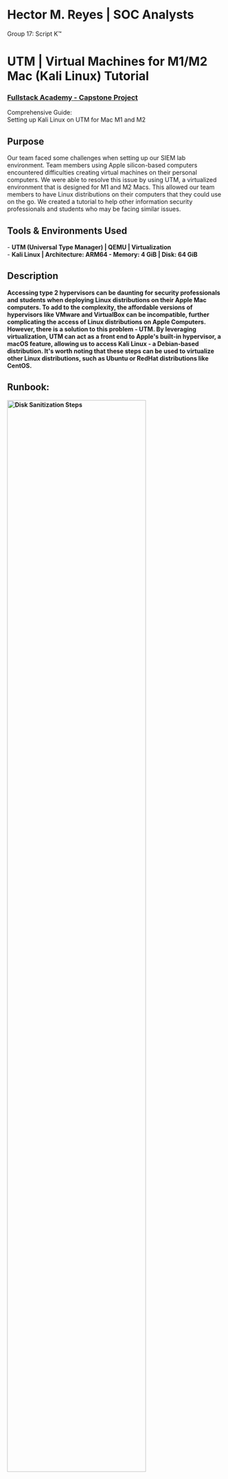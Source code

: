 
<h1>Hector M. Reyes  | SOC Analysts </h1>
</h1> Group 17: Script K™</h1>
<h1> UTM | Virtual Machines for M1/M2 Mac (Kali Linux) Tutorial </h1>

 ### [Fullstack Academy - Capstone Project](https://docs.google.com/document/d/1mizcEhlYScNc8-_g/edit)
Comprehensive Guide: <br />
Setting up Kali Linux on UTM for Mac M1 and M2
<br />

<h2>Purpose</h2> 
Our team faced some challenges when setting up our SIEM lab environment. Team members using Apple silicon-based computers encountered difficulties creating virtual machines on their personal computers. We were able to resolve this issue by using UTM, a virtualized environment that is designed for M1 and M2 Macs. This allowed our team members to have Linux distributions on their computers that they could use on the go. We created a tutorial to help other information security professionals and students who may be facing similar issues.
 
<h2>Tools & Environments Used </h2>
- <b> UTM (Universal Type Manager) | QEMU | Virtualization
</b>  <br />
- <b> Kali Linux | Architecture: ARM64
- <b> Memory: 4 GiB | Disk: 64 GiB </b>

<h2> Description </h2> 
Accessing type 2 hypervisors can be daunting for security professionals and students when deploying Linux distributions on their Apple Mac computers. To add to the complexity, the affordable versions of hypervisors like VMware and VirtualBox can be incompatible, further complicating the access of Linux distributions on Apple Computers. However, there is a solution to this problem - UTM. By leveraging virtualization, UTM can act as a front end to Apple's built-in hypervisor, a macOS feature, allowing us to access Kali Linux - a Debian-based distribution. It's worth noting that these steps can be used to virtualize other Linux distributions, such as Ubuntu or RedHat distributions like CentOS.

<h2>Runbook:</h2>

<img src="https://i.imgur.com/8Wic9mu.png" height="80%" width="80%" alt="Disk Sanitization Steps"/> <br />
 
<img src="https://i.imgur.com/ap10O7K.png" height="80%" width="80%" alt="Disk Sanitization Steps"/>  <br />

<br />
 
<img src="https://i.imgur.com/gfOvXDn.png" height="80%" width="80%" alt="Disk Sanitization Steps"/>

<br />  <br />

<h3> What is Kali Linux? <h3>
Kali Linux is a free and open-source Debian-based Linux distribution. It comes with a comprehensive set of pre-installed tools and utilities specifically designed to perform various cybersecurity testing such as penetration testing, digital forensics, and security audits. 
<br /> <br />

<img src="https://i.imgur.com/pGFHB6D.png" height="80%" width="80%" alt="Disk Sanitization Steps"/> <br />

1. Penetration Testing Tools: <br />
Kali Linux includes many penetration testing tools for assessing the security of networks, systems, and applications. These tools range from network scanners and vulnerability assessment frameworks to exploitation tools and password crackers. 

2. Digital Forensics Utilities: <br />
Kali Linux provides robust digital forensics capabilities, allowing users to conduct investigations, analyze digital evidence, and recover data from various storage media. It includes tools for disk imaging, file carving, memory analysis, and forensic analysis of network traffic.

3. Security Assessment Frameworks: <br />
Kali Linux incorporates popular security assessment frameworks such as Metasploit and Burp Suite, which enable professionals to identify vulnerabilities, exploit security flaws, and simulate real-world cyber attacks. These frameworks streamline the process of security testing and help organizations improve defenses.

4. Wireless Network Testing: <br />
Kali Linux offers specialized wireless network testing and exploitation tools. Users can perform wireless network reconnaissance, capture and analyze network traffic, and assess the security of Wi-Fi networks using tools like Aircrack-ng and Wireshark.

5. Web Application Security: <br />
Kali Linux includes tools for testing the security of web applications, APIs, and web servers. It provides scanners for identifying common web vulnerabilities such as SQL injection, cross-site scripting (XSS), command injection, and web application fuzzing and exploitation tools. 

6. Exploitation Frameworks:  <br />
Kali Linux features comprehensive exploitation frameworks like Metasploit, allowing users to develop and execute custom exploits against vulnerable systems and applications. These frameworks facilitate the discovery and exploitation of security weaknesses in target environments.

<img src="https://i.imgur.com/ZaJJJ4n.png" height="80%" width="80%" alt="Disk Sanitization Steps"/>

<br />   <br />

Pre-installed Tools: <br />
Some pre-installed tools and utilities available in Kali Linux include: 
- <b> Nmap: Network scanner and reconnaissance tool. 
- <b> Wireshark: Network protocol analyzer. 
- <b> John the Ripper: Password cracking tool. 
- <b> Burp Suite: Web application security testing framework. 
- <b> Metasploit Framework: Exploitation framework for developing and executing exploits.
- <b> Aircrack-ng: Wireless network assessment tool. 
- <b> Volatility: Memory forensics framework. 
- <b> Hydra: Password brute-forcing tool. 
- <b> Nikto: Web server vulnerability scanner.  <br />

<img src="https://i.imgur.com/kAqGa69.png" height="80%" width="80%" alt="Disk Sanitization Steps"/>

<br />  <br />

Usage and Community:  <br />
Kali Linux is widely used by cybersecurity professionals, penetration testers, ethical hackers, and security enthusiasts worldwide. Its extensive documentation, community forums, and online resources make it accessible to users of all skill levels. The active community of contributors and developers ensures regular updates, bug fixes, and improvements to the distribution, keeping it at the forefront of cybersecurity testing and research. 

<br />  <br />

</h3> Summary </h3> <br />
Kali Linux is a versatile and powerful platform for conducting cybersecurity assessments, digital forensics investigations, and security research. Its comprehensive set of pre-installed tools, user-friendly interface, and active community support make it an indispensable resource for professionals and enthusiasts in information security. 

<br />  <br />

<img src="https://i.imgur.com/azTPDJR.png" height="80%" width="80%" alt="Disk Sanitization Steps"/>

<h2>What is UTM?</h2> 
UTM (Universal Type Manager):  <br />
UTM (Universal Type Manager) is a virtualization platform designed explicitly for macOS, developed by Felix Schwarz. It enables users to run virtual machines (VMs) on their Mac computers, allowing them to use multiple operating systems simultaneously without additional hardware. UTM offers a user-friendly interface and robust functionality, making it an ideal choice for users seeking to leverage virtualization for various purposes, including software testing, development, education, and more. 

<br />  <br />

Key Features: <br />
1. Versatile Virtualization: <br />
UTM supports various guest operating systems, including Windows, Linux, macOS, and BSD distributions. Users can create and manage multiple virtual machines with different configurations to suit their needs.

2. Performance Optimization: <br />
UTM utilizes QEMU (Quick Emulator) as its virtualization backend, providing efficient performance and compatibility with various hardware platforms, including Apple Silicon (ARM64) chips found in Mac M1 and M2 computers. 

3. User-Friendly Interface: <br />
UTM offers an intuitive graphical user interface (GUI) that simplifies creating, configuring, and managing virtual machines. Users can easily customize VM settings, allocate resources, and install guest operating systems with minimal effort. 

4. Hardware Acceleration: <br />
UTM supports hardware acceleration features like OpenGL acceleration to enhance virtualized environments' performance and graphical capabilities. This ensures smooth operation and optimal user experience, particularly when running resource-intensive applications and graphical workloads. 

5. Integration with macOS: <br />
UTM seamlessly integrates with macOS, allowing users to leverage native system features and resources within virtualized environments. This includes support for peripherals, file sharing, networking, and other macOS functionalities, enhancing the interoperability and usability of virtual machines on Mac computers. 

6. Open-Source Foundation: <br />
UTM is built upon open-source technologies, with its source code available on GitHub for community contribution and collaboration. This open development model fosters innovation, transparency, and continuous improvement, ensuring that UTM remains a reliable and cutting-edge virtualization solution for macOS users.

<br /> <br />

</h3> Usage and Applications: </h3> <br />
UTM is utilized by a diverse user base, including software developers, system administrators, educators, and hobbyists, for various purposes: <br />
- <b> Software Development and Testing: UTM enables developers to create isolated development environments, test software compatibility across different operating systems, and evaluate application performance under various configurations.<br /> 
- <b> Education and Training: UTM is a valuable tool for educational institutions and training providers, allowing students to explore different operating systems, practice system administration tasks, and learn about virtualization concepts hands-on. <br />
- <b> System Administration and Maintenance: System administrators use UTM to simulate network environments, troubleshoot system issues, and perform maintenance tasks without affecting their primary macOS environment. 
Security Research and Testing: UTM supports the creation of virtualized security testing environments, facilitating the evaluation of cybersecurity tools, techniques, and procedures in a controlled and isolated environment.<br />

<br />  <br />

</h3> Summary </h3> <br />
UTM is a versatile and powerful virtualization platform for macOS, offering various features and capabilities to meet users' needs across various industries and disciplines. Its intuitive interface, robust performance, and integration with macOS make it an indispensable tool for running virtual machines on Mac computers and exploring different operating systems and software environments. 

<br />  <br />

<h2> Why does Kali and UTM work so well? </h2> <br />
Key Features: <br />
1. ARM64 Compatibility: <br />
Kali Linux provides official builds optimized explicitly for the ARM64 architecture used in Apple's M1 and M2 chips. This compatibility ensures that Kali Linux can run smoothly on Mac computers equipped with these processors when virtualized using UTM. 

2. QEMU Virtualization Backend: <br />
UTM utilizes QEMU (Quick Emulator) as its virtualization backend, which is a versatile and powerful emulator that supports a wide range of hardware platforms and architectures, including ARM64. This allows UTM to emulate the ARM64 architecture required to run Kali Linux on Mac M1 and M2 systems. 

3. Hardware Acceleration Support: <br />
UTM supports hardware acceleration features, such as OpenGL acceleration, which can enhance virtualized environments' performance and graphical capabilities. This ensures that Kali Linux, running within a UTM virtual machine, can leverage hardware acceleration for responsiveness and visual fidelity.  

4. Integration with macOS: <br />
UTM seamlessly integrates with macOS, providing native support for peripherals, file sharing, networking, and other macOS functionalities within virtualized environments. This integration ensures smooth interoperability between Kali Linux and macOS, allowing users to access and utilize macOS resources seamlessly while running Kali Linux in a virtual machine. 

5. Ease of Use: <br />
UTM offers an intuitive user interface that simplifies creating, configuring, and managing virtual machines. Users can easily set up a Kali Linux virtual machine within UTM without complex configurations or technical expertise, making it accessible to users of all skill levels. 

6. Community Support: <br />
Kali Linux and UTM benefit from an active and vibrant community of users, developers, and contributors who provide support, feedback, and resources. This collaborative ecosystem ensures that users can find assistance, troubleshooting tips, and guidance when running Kali Linux on UTM, enhancing the virtualization setup's overall user experience and reliability. 

<br />  <br />

</h3>Summary </h3> <br />
Kali Linux works well with UTM due to its ARM64 compatibility, hardware acceleration support, macOS integration, ease of use, and strong community support. Together, these factors contribute to a seamless and reliable experience for users seeking to run Kali Linux on Mac M1 and M2 systems using UTM as the virtualization platform. 

<br /> <br />

<img src="https://i.imgur.com/6ZvyGJm.png" height="80%" width="80%" alt="Disk Sanitization Steps"/>

<h2> How to install and use Kali Linux and UTM: </h2> <br />
1. Download UTM and Kali Linux: <br />
Navigate to the UTM Website: <br />
Open your web browser and go to https://mac.getutm.app to access the UTM website. 

Download UTM:  <br />
On the UTM website, locate the download button and click on it to initiate the download process. 

Install UTM:  <br />
Navigate to your "Downloads" folder once the download is complete.
Locate the downloaded UTM file (usually in .dmg format) and double-click to open it.
Drag the UTM icon to your "Applications" folder to install UTM on your Mac. 

Download Kali Linux: <br />
Visit the Kali Linux website at https://www.kali.org/get-kali/#kali-platforms. 

Find the image: <br />
Click the download icon and select the latest Kali Linux version compatible with Apple Silicon (ARM64).

<br />  <br />

2. Verify Kali Linux Download: <br />
Navigate to your "Downloads" folder once the download is complete. 
Verify that the downloaded Kali Linux file is intact and complete.

<br />  <br />

3. Creating a Virtual Machine in UTM: <br />
Open the UTM application from your "Applications" folder. 

Create a New Virtual Machine: <br />
Create a New Virtual Machine: In UTM, select"Create a New Virtual Machine" to begin the setup process. Create a New Virtual Machine

Select Virtualize Option: <br />
Choose the "Virtualize" option and select"Linux" as the operating system for the virtual machine. 

Choose the Kali Linux ISO: <br />
Opt not to use Apple Virtualization and proceed with QEMU. 
Browse and select the Kali Linux ISO image downloaded earlier. 

Specify RAM Allocation: <br />
Specify the desired amount of RAM allocation for the virtual machine (e.g., 6GB) for optimal performance. 
Enable hardware OpenGL acceleration for smooth graphical performance. 

Allocate Storage Space: <br />
Allocate default storage space (e.g., 64GB) for the virtual machine's storage. 

<br />  <br />

4. Virtual Machine Configuration: <br />
Rename Virtual Machine:  <br />
Rename the virtual machine to a descriptive name (e.g.," Kali Linux") for easy identification.

Add Serial Device: <br />
Navigate to the "Settings" tab and add a new serial device in the devices section. 

Grant Disk Access: <br />
Ensure that UTM has full disk access by granting permissions in your Mac's system settings under "Privacy and Security." 

Reboot UTM: <br />
If necessary, reboot UTM to apply the changes made to disk access permissions. 

<br />  <br />

5. Installation of Kali Linux: <br />
Initiate Installation Process: 
Reopen UTM and initiate the installation process by selecting the start I

Follow On-Screen Prompts: <br />
Follow the on-screen prompts to select the Kali Linux system's language, location, keyboard configuration, hostname, domain, username, and password. 

Guided Partitioning: <br />
Select the timezone and proceed with guided partitioning (use the entire disk) for the installation.

Software Selection: <br />
Choose software selection options based on your requirements. 

Wait for Installation: <br />
Wait for the installation process to complete

<br />  <br />

6. Post-Installation Configuration: <br />
Reboot UTM: <br />
Upon receiving the "Finish the Installation" prompt, continue and reboot UTM to apply the changes. 

Clear CD/DVD Option: <br />
Re-launch UTM and clear the CD/DVD option in the settings. 

Start your Virtual Machine: <br />
Start the virtual machine and select the Kali Linux option. 

<br />  <br />

7. Terminal Setup and Update: Open Terminal: <br />
Open Terminal: <br />
Open the terminal within Kali Linux.

Execute Commands: <br />
Execute the following commands to install necessary packages, update repositories, and upgrade existing software within the virtual machine.

<br />  <br />

<img src="https://i.imgur.com/WSK2lK0.png" height="80%" width="80%" alt="Disk Sanitization Steps"/>

<br /><br />

</h2>Conclusion </h2> <br />
This comprehensive run book offers a detailed and easy-to-follow guide for setting up Kali Linux on UTM for Mac M1 and M2 computers. With this step-by-step instruction manual, you can ensure a smooth and hassle-free installation process. Not only that but the same set of instructions can be used to install other operating systems as well, making it an indispensable reference for anyone looking to install an OS on their Mac.

<br /> <br />

<img src="https://i.imgur.com/vyvufdZ.png" height="80%" width="80%" alt="Disk Sanitization Steps"/>

<br />

<img src="https://i.imgur.com/AggZzny.png" height="80%" width="80%" alt="Disk Sanitization Steps"/>










